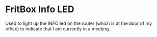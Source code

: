 # FritBox Info LED

Used to light up the INFO led on the router (which is at the door of my office) to indicate that I am currently in a meeting.